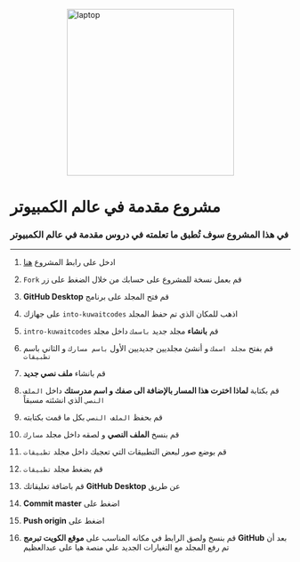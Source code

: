 <p><img style="display: block; margin-left: auto; margin-right: auto;" src="https://icons.iconarchive.com/icons/custom-icon-design/flatastic-7/512/Laptop-icon.png" alt="laptop" width="300" height="300" /></p>

# مشروع مقدمة في عالم الكمبيوتر 

### في هذا المشروع سوف تُطبق ما تعلمته في دروس مقدمة في عالم الكمبيوتر
------------------

1. ادخل على رابط المشروع [هنا](https://github.com/kuwaitcodes/intro-kuwaitcodes)

2. `Fork`  قم بعمل نسخة للمشروع على حسابك من خلال الضغط على زر 

3. **GitHub Desktop** قم فتح المجلد على برنامج 

4. على جهازك `into-kuwaitcodes` اذهب للمكان الذي تم حفظ المجلد 

5. `intro-kuwaitcodes` قم **بانشاء** مجلد جديد `باسمك` داخل مجلد 

6. قم بفتح `مجلد اسمك` و أنشئ مجلديين جديديين الأول `باسم مسارك` و الثاني باسم `تطبيقات`

7.  قم بانشاء **ملف نصي جديد**

8. قم بكتابة **لماذا اخترت هذا المسار بالإضافة الى صفك و اسم مدرستك** داخل `الملف النصي` الذي انشئته مسبقاً

9. قم بحفظ `الملف النصي` بكل ما قمت بكتابته

10. قم بنسخ **الملف النصي** و لصقه داخل مجلد `مسارك` 

11. قم بوضع صور لبعض التطبيقات التي تعجبك داخل مجلد `تطبيقات` 

12. قم بضغط مجلد `تطبيقات`

13. قم باضافة تعليقاتك **GitHub Desktop** عن طريق 

14. **Commit master** اضغط على

15. **Push origin** اضغط على

16. قم بنسخ ولصق الرابط في مكانه المناسب على **موقع الكويت تبرمج** **GitHub** بعد أن تم رفع المجلد مع التغيارات الجديد علي منصة 
هيا على عبدالعظيم